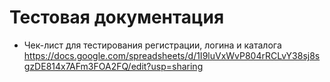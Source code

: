 # Тестовая документация

- Чек-лист для тестирования регистрации, логина и каталога https://docs.google.com/spreadsheets/d/1I9luVxWvP804rRCLvY38sj8sgzDE814x7AFm3FOA2FQ/edit?usp=sharing
